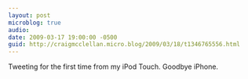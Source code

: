 ```yaml
---
layout: post
microblog: true
audio: 
date: 2009-03-17 19:00:00 -0500
guid: http://craigmcclellan.micro.blog/2009/03/18/t1346765556.html
---
```

Tweeting for the first time from my iPod Touch. Goodbye iPhone.
